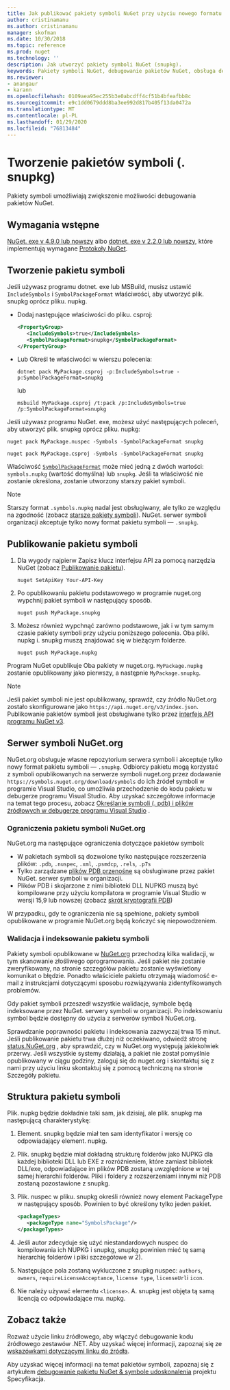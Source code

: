 ```yaml
---
title: Jak publikować pakiety symboli NuGet przy użyciu nowego formatu pakietu symboli ". snupkg" | Microsoft Docs
author: cristinamanu
ms.author: cristinamanu
manager: skofman
ms.date: 10/30/2018
ms.topic: reference
ms.prod: nuget
ms.technology: ''
description: Jak utworzyć pakiety symboli NuGet (snupkg).
keywords: Pakiety symboli NuGet, debugowanie pakietów NuGet, obsługa debugowania NuGet, symbole pakietów i konwencje pakietów symboli
ms.reviewer:
- anangaur
- karann
ms.openlocfilehash: 0109aea95ec255b3e0abcdff4cf51b4bfeafbb8c
ms.sourcegitcommit: e9c1dd0679ddd8ba3ee992d817b405f13da0472a
ms.translationtype: MT
ms.contentlocale: pl-PL
ms.lasthandoff: 01/29/2020
ms.locfileid: "76813484"
---
```

# <a name="creating-symbol-packages-snupkg"></a>Tworzenie pakietów symboli (. snupkg)

Pakiety symboli umożliwiają zwiększenie możliwości debugowania pakietów NuGet.

## <a name="prerequisites"></a>Wymagania wstępne

[NuGet. exe v 4.9.0 lub nowszy](https://www.nuget.org/downloads) albo [dotnet. exe v 2.2.0 lub nowszy](https://www.microsoft.com/net/download/dotnet-core/2.2), które implementują wymagane [Protokoły NuGet](../api/nuget-protocols.md).

## <a name="creating-a-symbol-package"></a>Tworzenie pakietu symboli

Jeśli używasz programu dotnet. exe lub MSBuild, musisz ustawić `IncludeSymbols` i `SymbolPackageFormat` właściwości, aby utworzyć plik. snupkg oprócz pliku. nupkg.

* Dodaj następujące właściwości do pliku. csproj:

   ```xml
   <PropertyGroup>
      <IncludeSymbols>true</IncludeSymbols>
      <SymbolPackageFormat>snupkg</SymbolPackageFormat>
   </PropertyGroup>
   ```

* Lub Określ te właściwości w wierszu polecenia:

     ```dotnetcli
     dotnet pack MyPackage.csproj -p:IncludeSymbols=true -p:SymbolPackageFormat=snupkg
     ```

  lub

  ```cli
  msbuild MyPackage.csproj /t:pack /p:IncludeSymbols=true /p:SymbolPackageFormat=snupkg
  ```

Jeśli używasz programu NuGet. exe, możesz użyć następujących poleceń, aby utworzyć plik. snupkg oprócz pliku. nupkg:

```cli
nuget pack MyPackage.nuspec -Symbols -SymbolPackageFormat snupkg

nuget pack MyPackage.csproj -Symbols -SymbolPackageFormat snupkg
```

Właściwość [`SymbolPackageFormat`](/dotnet/core/tools/csproj#symbolpackageformat) może mieć jedną z dwóch wartości: `symbols.nupkg` (wartość domyślna) lub `snupkg`. Jeśli ta właściwość nie zostanie określona, zostanie utworzony starszy pakiet symboli.

> [!Note]
> Starszy format `.symbols.nupkg` nadal jest obsługiwany, ale tylko ze względu na zgodność (zobacz [starsze pakiety symboli](Symbol-Packages.md)). NuGet. serwer symboli organizacji akceptuje tylko nowy format pakietu symboli — `.snupkg`.

## <a name="publishing-a-symbol-package"></a>Publikowanie pakietu symboli

1. Dla wygody najpierw Zapisz klucz interfejsu API za pomocą narzędzia NuGet (zobacz [Publikowanie pakietu](../nuget-org/publish-a-package.md)).

    ```cli
    nuget SetApiKey Your-API-Key
    ```

1. Po opublikowaniu pakietu podstawowego w programie nuget.org wypchnij pakiet symboli w następujący sposób.

    ```cli
    nuget push MyPackage.snupkg
    ```

1. Możesz również wypchnąć zarówno podstawowe, jak i w tym samym czasie pakiety symboli przy użyciu poniższego polecenia. Oba pliki. nupkg i. snupkg muszą znajdować się w bieżącym folderze.

    ```cli
    nuget push MyPackage.nupkg
    ```

Program NuGet opublikuje Oba pakiety w nuget.org. `MyPackage.nupkg` zostanie opublikowany jako pierwszy, a następnie `MyPackage.snupkg`.

> [!Note]
> Jeśli pakiet symboli nie jest opublikowany, sprawdź, czy źródło NuGet.org zostało skonfigurowane jako `https://api.nuget.org/v3/index.json`. Publikowanie pakietów symboli jest obsługiwane tylko przez [interfejs API programu NuGet v3](../api/overview.md#versioning).

## <a name="nugetorg-symbol-server"></a>Serwer symboli NuGet.org

NuGet.org obsługuje własne repozytorium serwera symboli i akceptuje tylko nowy format pakietu symboli — `.snupkg`. Odbiorcy pakietu mogą korzystać z symboli opublikowanych na serwerze symboli nuget.org przez dodawanie `https://symbols.nuget.org/download/symbols` do ich źródeł symboli w programie Visual Studio, co umożliwia przechodzenie do kodu pakietu w debugerze programu Visual Studio. Aby uzyskać szczegółowe informacje na temat tego procesu, zobacz [Określanie symboli (. pdb) i plików źródłowych w debugerze programu Visual Studio](/visualstudio/debugger/specify-symbol-dot-pdb-and-source-files-in-the-visual-studio-debugger) .

### <a name="nugetorg-symbol-package-constraints"></a>Ograniczenia pakietu symboli NuGet.org

NuGet.org ma następujące ograniczenia dotyczące pakietów symboli:

- W pakietach symboli są dozwolone tylko następujące rozszerzenia plików: `.pdb`, `.nuspec`, `.xml`, `.psmdcp`, `.rels`, `.p7s`
- Tylko zarządzane [plików PDB przenośne](https://github.com/dotnet/corefx/blob/master/src/System.Reflection.Metadata/specs/PortablePdb-Metadata.md) są obsługiwane przez pakiet NuGet. serwer symboli w organizacji.
- Plików PDB i skojarzone z nimi biblioteki DLL NUPKG muszą być kompilowane przy użyciu kompilatora w programie Visual Studio w wersji 15,9 lub nowszej (zobacz [skrót kryptografii PDB](https://github.com/dotnet/roslyn/issues/24429))

W przypadku, gdy te ograniczenia nie są spełnione, pakiety symboli opublikowane w programie NuGet.org będą kończyć się niepowodzeniem. 

### <a name="symbol-package-validation-and-indexing"></a>Walidacja i indeksowanie pakietu symboli

Pakiety symboli opublikowane w [NuGet.org](https://www.nuget.org/) przechodzą kilka walidacji, w tym skanowanie złośliwego oprogramowania. Jeśli pakiet nie zostanie zweryfikowany, na stronie szczegółów pakietu zostanie wyświetlony komunikat o błędzie. Ponadto właściciele pakietu otrzymają wiadomość e-mail z instrukcjami dotyczącymi sposobu rozwiązywania zidentyfikowanych problemów.

Gdy pakiet symboli przeszedł wszystkie walidacje, symbole będą indeksowane przez NuGet. serwery symboli w organizacji. Po indeksowaniu symbol będzie dostępny do użycia z serwerów symboli NuGet.org.

Sprawdzanie poprawności pakietu i indeksowania zazwyczaj trwa 15 minut. Jeśli publikowanie pakietu trwa dłużej niż oczekiwano, odwiedź stronę [status.NuGet.org](https://status.nuget.org/) , aby sprawdzić, czy w NuGet.org występują jakiekolwiek przerwy. Jeśli wszystkie systemy działają, a pakiet nie został pomyślnie opublikowany w ciągu godziny, zaloguj się do nuget.org i skontaktuj się z nami przy użyciu linku skontaktuj się z pomocą techniczną na stronie Szczegóły pakietu.

## <a name="symbol-package-structure"></a>Struktura pakietu symboli

Plik. nupkg będzie dokładnie taki sam, jak dzisiaj, ale plik. snupkg ma następującą charakterystykę:

1) Element. snupkg będzie miał ten sam identyfikator i wersję co odpowiadający element. nupkg.
2) Plik. snupkg będzie miał dokładną strukturę folderów jako NUPKG dla każdej biblioteki DLL lub EXE z rozróżnieniem, które zamiast bibliotek DLL/exe, odpowiadające im plików PDB zostaną uwzględnione w tej samej hierarchii folderów. Pliki i foldery z rozszerzeniami innymi niż PDB zostaną pozostawione z snupkg.
3) Plik. nuspec w pliku. snupkg określi również nowy element PackageType w następujący sposób. Powinien to być określony tylko jeden pakiet.

   ```xml
   <packageTypes>
      <packageType name="SymbolsPackage"/>
   </packageTypes>
   ```

4) Jeśli autor zdecyduje się użyć niestandardowych nuspec do kompilowania ich NUPKG i snupkg, snupkg powinien mieć tę samą hierarchię folderów i pliki szczegółowe w 2).
5) Następujące pola zostaną wykluczone z snupkg nuspec: ```authors```, ```owners```, ```requireLicenseAcceptance```, ```license type```, ```licenseUrl```i ```icon```.
6) Nie należy używać elementu ```<license>```. A. snupkg jest objęta tą samą licencją co odpowiadające mu. nupkg.

## <a name="see-also"></a>Zobacz także

Rozważ użycie linku źródłowego, aby włączyć debugowanie kodu źródłowego zestawów .NET. Aby uzyskać więcej informacji, zapoznaj się ze [wskazówkami dotyczącymi linku do źródła](/dotnet/standard/library-guidance/sourcelink).

Aby uzyskać więcej informacji na temat pakietów symboli, zapoznaj się z artykułem [debugowanie pakietu NuGet & symbole udoskonalenia](https://github.com/NuGet/Home/wiki/NuGet-Package-Debugging-&-Symbols-Improvements) projektu Specyfikacja.
